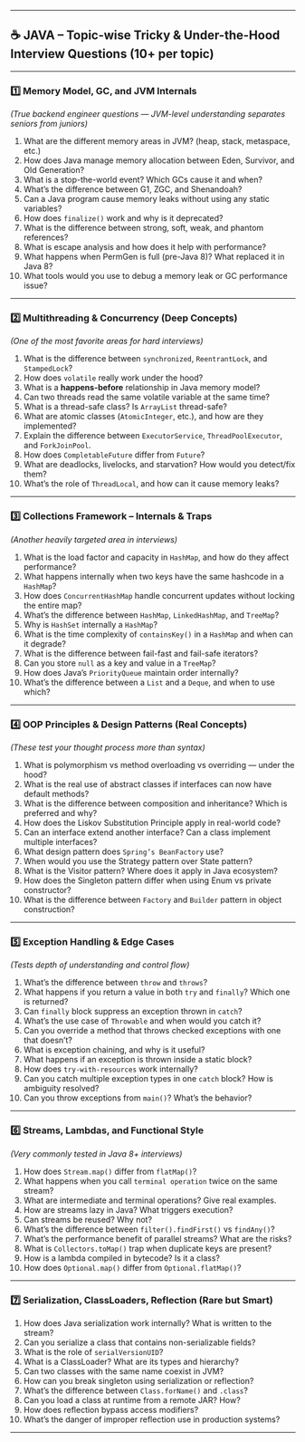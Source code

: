 
---

## ☕ JAVA – Topic-wise Tricky & Under-the-Hood Interview Questions (10+ per topic)

---

### 1️⃣ **Memory Model, GC, and JVM Internals**

*(True backend engineer questions — JVM-level understanding separates seniors from juniors)*

1. What are the different memory areas in JVM? (heap, stack, metaspace, etc.)
2. How does Java manage memory allocation between Eden, Survivor, and Old Generation?
3. What is a stop-the-world event? Which GCs cause it and when?
4. What’s the difference between G1, ZGC, and Shenandoah?
5. Can a Java program cause memory leaks without using any static variables?
6. How does `finalize()` work and why is it deprecated?
7. What is the difference between strong, soft, weak, and phantom references?
8. What is escape analysis and how does it help with performance?
9. What happens when PermGen is full (pre-Java 8)? What replaced it in Java 8?
10. What tools would you use to debug a memory leak or GC performance issue?

---

### 2️⃣ **Multithreading & Concurrency (Deep Concepts)**

*(One of the most favorite areas for hard interviews)*

1. What is the difference between `synchronized`, `ReentrantLock`, and `StampedLock`?
2. How does `volatile` really work under the hood?
3. What is a **happens-before** relationship in Java memory model?
4. Can two threads read the same volatile variable at the same time?
5. What is a thread-safe class? Is `ArrayList` thread-safe?
6. What are atomic classes (`AtomicInteger`, etc.), and how are they implemented?
7. Explain the difference between `ExecutorService`, `ThreadPoolExecutor`, and `ForkJoinPool`.
8. How does `CompletableFuture` differ from `Future`?
9. What are deadlocks, livelocks, and starvation? How would you detect/fix them?
10. What’s the role of `ThreadLocal`, and how can it cause memory leaks?

---

### 3️⃣ **Collections Framework – Internals & Traps**

*(Another heavily targeted area in interviews)*

1. What is the load factor and capacity in `HashMap`, and how do they affect performance?
2. What happens internally when two keys have the same hashcode in a `HashMap`?
3. How does `ConcurrentHashMap` handle concurrent updates without locking the entire map?
4. What’s the difference between `HashMap`, `LinkedHashMap`, and `TreeMap`?
5. Why is `HashSet` internally a `HashMap`?
6. What is the time complexity of `containsKey()` in a `HashMap` and when can it degrade?
7. What is the difference between fail-fast and fail-safe iterators?
8. Can you store `null` as a key and value in a `TreeMap`?
9. How does Java’s `PriorityQueue` maintain order internally?
10. What’s the difference between a `List` and a `Deque`, and when to use which?

---

### 4️⃣ **OOP Principles & Design Patterns (Real Concepts)**

*(These test your *thought process* more than syntax)*

1. What is polymorphism vs method overloading vs overriding — under the hood?
2. What is the real use of abstract classes if interfaces can now have default methods?
3. What is the difference between composition and inheritance? Which is preferred and why?
4. How does the Liskov Substitution Principle apply in real-world code?
5. Can an interface extend another interface? Can a class implement multiple interfaces?
6. What design pattern does `Spring’s BeanFactory` use?
7. When would you use the Strategy pattern over State pattern?
8. What is the Visitor pattern? Where does it apply in Java ecosystem?
9. How does the Singleton pattern differ when using Enum vs private constructor?
10. What is the difference between `Factory` and `Builder` pattern in object construction?

---

### 5️⃣ **Exception Handling & Edge Cases**

*(Tests depth of understanding and control flow)*

1. What’s the difference between `throw` and `throws`?
2. What happens if you return a value in both `try` and `finally`? Which one is returned?
3. Can `finally` block suppress an exception thrown in `catch`?
4. What’s the use case of `Throwable` and when would you catch it?
5. Can you override a method that throws checked exceptions with one that doesn’t?
6. What is exception chaining, and why is it useful?
7. What happens if an exception is thrown inside a static block?
8. How does `try-with-resources` work internally?
9. Can you catch multiple exception types in one `catch` block? How is ambiguity resolved?
10. Can you throw exceptions from `main()`? What’s the behavior?

---

### 6️⃣ **Streams, Lambdas, and Functional Style**

*(Very commonly tested in Java 8+ interviews)*

1. How does `Stream.map()` differ from `flatMap()`?
2. What happens when you call `terminal operation` twice on the same stream?
3. What are intermediate and terminal operations? Give real examples.
4. How are streams lazy in Java? What triggers execution?
5. Can streams be reused? Why not?
6. What’s the difference between `filter().findFirst()` vs `findAny()`?
7. What’s the performance benefit of parallel streams? What are the risks?
8. What is `Collectors.toMap()` trap when duplicate keys are present?
9. How is a lambda compiled in bytecode? Is it a class?
10. How does `Optional.map()` differ from `Optional.flatMap()`?

---

### 7️⃣ **Serialization, ClassLoaders, Reflection (Rare but Smart)**

1. How does Java serialization work internally? What is written to the stream?
2. Can you serialize a class that contains non-serializable fields?
3. What is the role of `serialVersionUID`?
4. What is a ClassLoader? What are its types and hierarchy?
5. Can two classes with the same name coexist in JVM?
6. How can you break singleton using serialization or reflection?
7. What’s the difference between `Class.forName()` and `.class`?
8. Can you load a class at runtime from a remote JAR? How?
9. How does reflection bypass access modifiers?
10. What’s the danger of improper reflection use in production systems?

---

